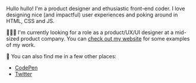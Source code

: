 Hullo hullo! I'm a product designer and ethusiastic front-end coder. I love designing nice (and impactful) user experiences and poking around in HTML, CSS and JS.

👩🏻‍💻 I'm currently looking for a role as a product/UX/UI designer at a mid-sized product company. You can [check out my website](https://masnibennett.com) for some examples of my work.

🔗 You can also find me in a few other places:
- [CodePen](https://codepen.io/mazil/)
- [Twitter](https://www.twitter.com/maziltov)


<!--
**mazil/mazil** is a ✨ _special_ ✨ repository because its `README.md` (this file) appears on your GitHub profile.

Here are some ideas to get you started:

- 🔭 I’m currently working on ...
- 🌱 I’m currently learning ...
- 👯 I’m looking to collaborate on ...
- 🤔 I’m looking for help with ...
- 💬 Ask me about ...
- 📫 How to reach me: ...
- 😄 Pronouns: ...
- ⚡ Fun fact: ...
-->
